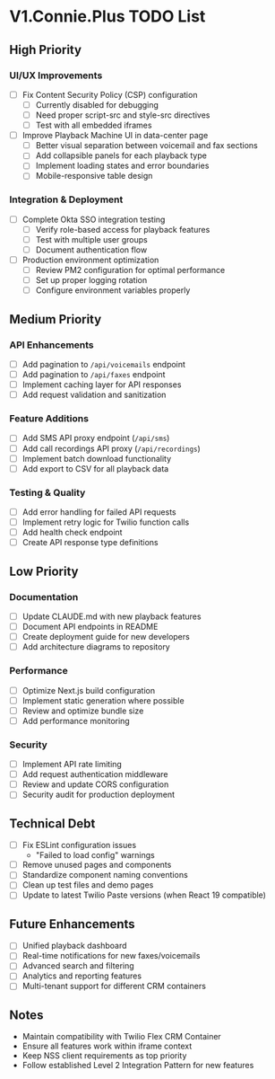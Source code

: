 # V1.Connie.Plus TODO List

## High Priority

### UI/UX Improvements
- [ ] Fix Content Security Policy (CSP) configuration
  - [ ] Currently disabled for debugging
  - [ ] Need proper script-src and style-src directives
  - [ ] Test with all embedded iframes

- [ ] Improve Playback Machine UI in data-center page
  - [ ] Better visual separation between voicemail and fax sections
  - [ ] Add collapsible panels for each playback type
  - [ ] Implement loading states and error boundaries
  - [ ] Mobile-responsive table design

### Integration & Deployment
- [ ] Complete Okta SSO integration testing
  - [ ] Verify role-based access for playback features
  - [ ] Test with multiple user groups
  - [ ] Document authentication flow

- [ ] Production environment optimization
  - [ ] Review PM2 configuration for optimal performance
  - [ ] Set up proper logging rotation
  - [ ] Configure environment variables properly

## Medium Priority

### API Enhancements
- [ ] Add pagination to `/api/voicemails` endpoint
- [ ] Add pagination to `/api/faxes` endpoint
- [ ] Implement caching layer for API responses
- [ ] Add request validation and sanitization

### Feature Additions
- [ ] Add SMS API proxy endpoint (`/api/sms`)
- [ ] Add call recordings API proxy (`/api/recordings`)
- [ ] Implement batch download functionality
- [ ] Add export to CSV for all playback data

### Testing & Quality
- [ ] Add error handling for failed API requests
- [ ] Implement retry logic for Twilio function calls
- [ ] Add health check endpoint
- [ ] Create API response type definitions

## Low Priority

### Documentation
- [ ] Update CLAUDE.md with new playback features
- [ ] Document API endpoints in README
- [ ] Create deployment guide for new developers
- [ ] Add architecture diagrams to repository

### Performance
- [ ] Optimize Next.js build configuration
- [ ] Implement static generation where possible
- [ ] Review and optimize bundle size
- [ ] Add performance monitoring

### Security
- [ ] Implement API rate limiting
- [ ] Add request authentication middleware
- [ ] Review and update CORS configuration
- [ ] Security audit for production deployment

## Technical Debt
- [ ] Fix ESLint configuration issues
  - "Failed to load config" warnings
- [ ] Remove unused pages and components
- [ ] Standardize component naming conventions
- [ ] Clean up test files and demo pages
- [ ] Update to latest Twilio Paste versions (when React 19 compatible)

## Future Enhancements
- [ ] Unified playback dashboard
- [ ] Real-time notifications for new faxes/voicemails
- [ ] Advanced search and filtering
- [ ] Analytics and reporting features
- [ ] Multi-tenant support for different CRM containers

## Notes
- Maintain compatibility with Twilio Flex CRM Container
- Ensure all features work within iframe context
- Keep NSS client requirements as top priority
- Follow established Level 2 Integration Pattern for new features